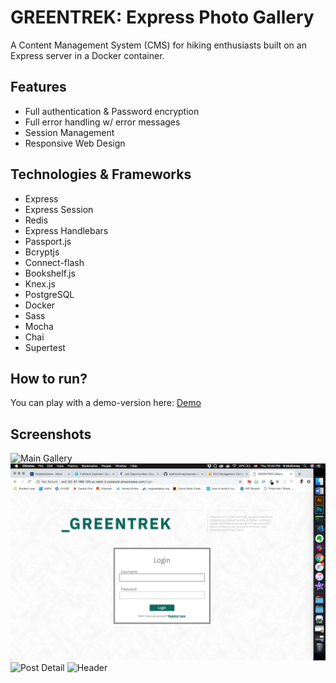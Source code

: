# GREENTREK: Express Photo Gallery

A Content Management System (CMS) for hiking enthusiasts built on an Express server in a Docker container.

## Features

- Full authentication & Password encryption
- Full error handling w/ error messages
- Session Management
- Responsive Web Design

## Technologies & Frameworks

* Express
* Express Session
* Redis
* Express Handlebars
* Passport.js
* Bcryptjs
* Connect-flash
* Bookshelf.js
* Knex.js
* PostgreSQL
* Docker
* Sass
* Mocha
* Chai
* Supertest

## How to run?

You can play with a demo-version here: [Demo](ec2-52-37-169-120.us-west-2.compute.amazonaws.com)

## Screenshots

![Main Gallery](./screenshots/main.png "Main Gallery")
![Login View](./screenshots/login.png "Login View")
![Post Detail](./screenshots/listing.png "Post Detail")
![Header](./screenshots/header.png "Header")

